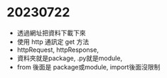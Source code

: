 # 20230722
- 透過網址把資料下載下來
- 使用 http 通訊定 get 方法
- httpRequest, httpResponse, 
- 資料夾就是package, .py就是module, 
- from 後面是 package或module, import後面沒限制
